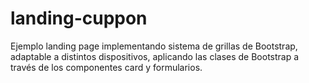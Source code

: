 # landing-cuppon
Ejemplo landing page  implementando sistema de grillas de Bootstrap, adaptable a distintos dispositivos, aplicando las clases de Bootstrap a través de los componentes card y formularios.
